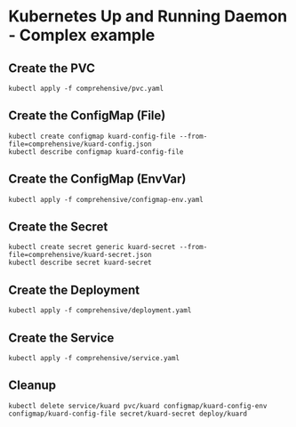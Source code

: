 # Kubernetes Up and Running Daemon - Complex example

## Create the PVC

```shell
kubectl apply -f comprehensive/pvc.yaml
```

## Create the ConfigMap (File)

```shell
kubectl create configmap kuard-config-file --from-file=comprehensive/kuard-config.json
kubectl describe configmap kuard-config-file
```

## Create the ConfigMap (EnvVar)

```shell
kubectl apply -f comprehensive/configmap-env.yaml
```

## Create the Secret

```shell
kubectl create secret generic kuard-secret --from-file=comprehensive/kuard-secret.json
kubectl describe secret kuard-secret
```

## Create the Deployment

```shell
kubectl apply -f comprehensive/deployment.yaml
```

## Create the Service

```shell
kubectl apply -f comprehensive/service.yaml
```

## Cleanup

```shell
kubectl delete service/kuard pvc/kuard configmap/kuard-config-env configmap/kuard-config-file secret/kuard-secret deploy/kuard
```
